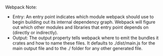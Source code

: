 Webpack Note:

- Entry: An entry point indicates which module webpack should use to begin building out its internal dependency graph. Webpack will figure out which other modules and libraries that entry point depends on (directly or indirectly).
- Output: The output property tells webpack where to emit the bundles it crates and how to name these files. It defaults to ./dist/main.js for the main output file and to the ./ folder for any other generated file.
